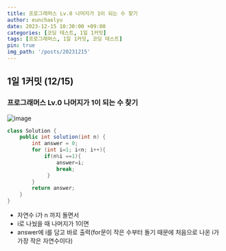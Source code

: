 ```yaml
---
title: 프로그래머스 Lv.0 나머지가 1이 되는 수 찾기
author: eunchaelyu
date: 2023-12-15 10:30:00 +09:00
categories: [코딩 테스트, 1일 1커밋]
tags: [프로그래머스, 1일 1커밋, 코딩 테스트]
pin: true
img_path: '/posts/20231215'
---
```


## 1일 1커밋 (12/15)        
### 프로그래머스 Lv.0 나머지가 1이 되는 수 찾기
![image](https://github.com/eunchaelyu/eunchaelyu.github.io/assets/119996957/fc9576e6-c532-4a9b-8f02-8ce6a992e567)


```java  
class Solution {
    public int solution(int n) {
        int answer = 0;
        for (int i=1; i<n; i++){ 
            if(n%i ==1){ 
                answer=i; 
                break;
             }
        }
        return answer;
    }
}
```    

- 자연수 i가 n 까지 돌면서    
- i로 나눴을 때 나머지가 1이면    
- answer에 i를 담고 바로 출력(for문이 작은 수부터 돌기 때문에 처음으로 나온 i가 가장 작은 자연수이다)     

